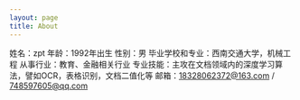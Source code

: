 ```yaml
---
layout: page
title: About
---
```

姓名：zpt
年龄：1992年出生
性别：男
毕业学校和专业：西南交通大学，机械工程
从事行业：教育、金融相关行业
专业技能：主攻在文档领域内的深度学习算法，譬如OCR，表格识别，文档二值化等
邮箱：18328062372@163.com / 748597605@qq.com

